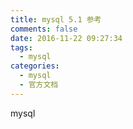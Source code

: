 ```yaml
---
title: mysql 5.1 参考
comments: false
date: 2016-11-22 09:27:34
tags:
  - mysql
categories:
  - mysql
  - 官方文档
---
```



mysql 
